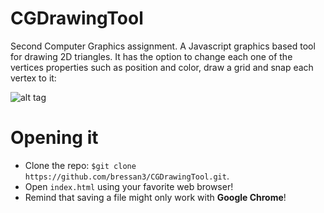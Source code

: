 # CGDrawingTool

Second Computer Graphics assignment. A Javascript graphics based tool for drawing 2D triangles. It has the option to change each one of the vertices properties such as position and color, draw a grid and snap each vertex to it:

![alt tag](https://raw.github.com/bressan3/CGDrawingTool/master/Screen/Screen.png)

# Opening it

- Clone the repo: `$git clone https://github.com/bressan3/CGDrawingTool.git`.
- Open `index.html` using your favorite web browser!
- Remind that saving a file might only work with **Google Chrome**!